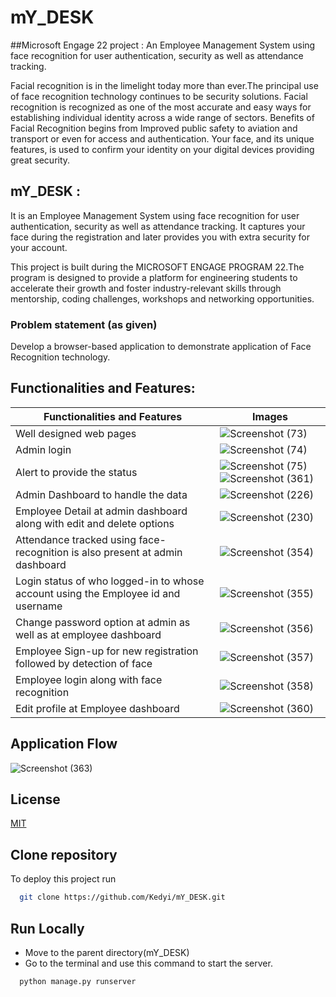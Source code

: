 # mY_DESK
##Microsoft Engage 22 project : An Employee Management System using face recognition for user authentication, security as well as attendance tracking.

Facial recognition is in the limelight today more than ever.The principal use of face recognition technology continues to be security solutions. Facial recognition is recognized as one of the most accurate and easy ways for establishing individual identity across a wide range of sectors.
Benefits of Facial Recognition begins from Improved public safety to aviation and transport or even for access and authentication.
Your face, and its unique features, is used to confirm your identity on your digital devices providing great security.

## mY_DESK :
It is an Employee Management System using face recognition for user authentication, security as well as attendance tracking.
It captures your face during the registration and later provides you with extra security for your account.

This project is built during the MICROSOFT ENGAGE PROGRAM 22.The program is designed to provide a platform for engineering students to accelerate their growth and foster industry-relevant skills through mentorship, coding challenges, workshops and networking opportunities.

### Problem statement (as given)

Develop a browser-based application to demonstrate application of Face Recognition technology.

## Functionalities and Features:
   |Functionalities and Features|Images|
   |--------------------------- | ------|
   |Well designed web pages|![Screenshot (73)](https://user-images.githubusercontent.com/93571457/170647648-b333d988-b1ef-4924-a478-cf55d9fd2a48.png)|
   |Admin login |![Screenshot (74)](https://user-images.githubusercontent.com/93571457/170647727-85e26020-4f07-41e1-bf58-113d7fe811df.png)|
   |Alert to provide the status|![Screenshot (75)](https://user-images.githubusercontent.com/93571457/170647789-ea5f452b-f038-4399-803d-ac4a0cec75cc.png)![Screenshot (361)](https://user-images.githubusercontent.com/93571457/170647874-eb708938-2d8e-420e-b37e-07fe9d6bc79a.png)|
   |Admin Dashboard to handle the data|![Screenshot (226)](https://user-images.githubusercontent.com/93571457/170648486-343fd5f4-b583-466c-8f93-0e294986bd0b.png)|
   |Employee Detail at admin dashboard along with edit and delete options|![Screenshot (230)](https://user-images.githubusercontent.com/93571457/170648552-2b0b29fc-fd48-4861-8f3f-125f8724e4b4.png)|
   |Attendance tracked using face-recognition is also present at admin dashboard|![Screenshot (354)](https://user-images.githubusercontent.com/93571457/170648594-bcf1915c-f3c7-4c87-8268-91a07d383ce3.png)|
   |Login status of who logged-in to whose account using the Employee id and username|![Screenshot (355)](https://user-images.githubusercontent.com/93571457/170648650-3a1c10a3-6456-48b1-8258-51e93cdb4e78.png)|
   |Change password option at admin as well as at employee dashboard|![Screenshot (356)](https://user-images.githubusercontent.com/93571457/170648703-5cbe02d8-6630-4019-af38-db8dac911c7e.png)|
   |Employee Sign-up for new registration followed by detection of face|![Screenshot (357)](https://user-images.githubusercontent.com/93571457/170648760-ddf809a1-ff88-49da-b537-f138e4627fb7.png)|
   |Employee login along with face recognition|![Screenshot (358)](https://user-images.githubusercontent.com/93571457/170648864-a0e76856-f74b-46e5-83b3-016097a19d8a.png)|
   |Edit profile at Employee dashboard|![Screenshot (360)](https://user-images.githubusercontent.com/93571457/170648933-2045259b-ecb1-40ab-8c11-c2e8e1506a4e.png)|
   
   ## Application Flow
   ![Screenshot (363)](https://user-images.githubusercontent.com/93571457/170649560-ed185776-95fd-4458-89cd-5fba49ca09a9.png)
   
## License

[MIT](https://choosealicense.com/licenses/mit/)

## Clone repository

To deploy this project run

```bash
  git clone https://github.com/Kedyi/mY_DESK.git
```


## Run Locally

- Move to the parent directory(mY_DESK)
- Go to the terminal and use this command to start the server.

```bash
  python manage.py runserver
```
    

